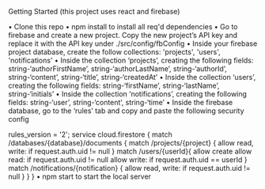Getting Started
(this project uses react and firebase)

•	Clone this repo
•	npm install to install all req'd dependencies
•	Go to firebase and create a new project. Copy the new project’s API key and replace it with the API key under ./src/config/fbConfig
•	Inside your firebase project database, create the follow collections: 'projects', 'users', 'notifications'
•	Inside the collection ‘projects’, creating the following fields: string-‘authorFirstName’, string-‘authorLastName’, string-‘authorId’, string-‘content’, string-‘title’, string-‘createdAt’
•	Inside the collection ‘users’, creating the following fields: string-‘firstName’, string-‘lastName’, string-‘initials’
•	Inside the collection ‘notifications’, creating the following fields: string-‘user’, string-‘content’, string-‘time’
•	Inside the firebase database, go to the ‘rules’ tab and copy and paste the following security config

rules_version = '2';
service cloud.firestore {
  match /databases/{database}/documents {
    match /projects/{project} {
      allow read, write: if request.auth.uid != null
    }
    match /users/{userId}{
      allow create
      allow read: if request.auth.uid != null
      allow write: if request.auth.uid == userId
    }
    match /notifications/{notification} {
      allow read, write: if request.auth.uid != null
    }
  }
}
•	npm start to start the local server 
